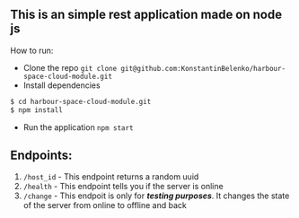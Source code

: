 ## This is an simple rest application made on node js

How to run:

* Clone the repo `git clone git@github.com:KonstantinBelenko/harbour-space-cloud-module.git`
* Install dependencies 
```bash
$ cd harbour-space-cloud-module.git
$ npm install
```
* Run the application `npm start`

## Endpoints:
1. `/host_id` - This endpoint returns a random uuid
2. `/health` - This endpoint tells you if the server is online <br>
3. `/change` - This endpoit is only for ***testing purposes***. It changes the state of the server from online to offline and back